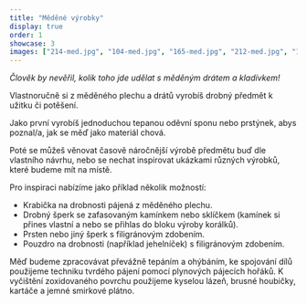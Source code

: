 ```yaml
---
title: "Měděné výrobky"
display: true
order: 1
showcase: 3
images: ["214-med.jpg", "104-med.jpg", "165-med.jpg", "212-med.jpg", "169-med.jpg", "176-med.jpg", "216-med.jpg", "181-med.jpg", "204-med.jpg"]
---
```

*Člověk by nevěřil, kolik toho jde udělat s měděným drátem a kladívkem!*

Vlastnoručně si z měděného plechu a drátů vyrobíš drobný předmět k užitku či potěšení.

Jako první vyrobíš jednoduchou tepanou oděvní sponu nebo prstýnek, abys poznal/a, jak se měď jako materiál chová.

Poté se můžeš věnovat časově náročnější výrobě předmětu buď dle vlastního návrhu, nebo se nechat inspirovat
ukázkami různých výrobků, které budeme mít na místě.

Pro inspiraci nabízíme jako příklad několik možností:

* Krabička na drobnosti pájená z měděného plechu.
* Drobný šperk se zafasovaným kamínkem nebo sklíčkem (kamínek si přines vlastní a nebo se přihlas do bloku výroby korálků).
* Prsten nebo jiný šperk s filigránovým zdobením.
* Pouzdro na drobnosti (například jehelníček) s filigránovým zdobením.

Měď budeme zpracovávat převážně tepáním a ohýbáním, ke spojování dílů použijeme techniku tvrdého pájení
pomocí plynových pájecích hořáků. K vyčištění zoxidovaného povrchu použijeme kyselou lázeň,
brusné houbičky, kartáče a jemné smirkové plátno.
